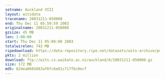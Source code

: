 ```yaml
---
setname: Auckland VIII
layout: witsdata
tracename: 20031211-050000
end: Thu Dec 11 05:59:59 2003
originalname: 20031211-050000
gzsize: 45 MB
len: 1:00:00
start: Thu Dec 11 05:00:00 2003
totalwirelen: 743 MB
ripedownload: https://data-repository.ripe.net/datasets/wits-archive/pma/long/auck/8//20031211-050000.gz
pkts: 2 million
download: ftp://wits.cs.waikato.ac.nz/auckland/8/20031211-050000.gz
size: 172 MB
md5: 824ea0601083af6fc6e81c717fbc0ecf
---
```

